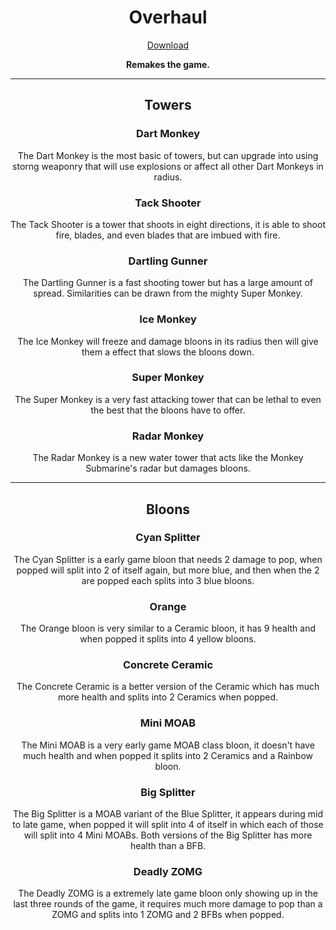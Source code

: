 <h1 align="center">Overhaul</h1>

<a href="https://github.com/EpicGamer200245/Overhaul/releases/latest/download/Overhaul.nkh">
    <p align="center">Download</p>
</a>

<b>
    <p align="center">Remakes the game.</p>
</b>

---

<h2 align="center">Towers</h2>

<b><h3 align="center">Dart Monkey</h3></b>
<p align="center">The Dart Monkey is the most basic of towers, but can upgrade into using storng weaponry that will use explosions or affect all other Dart Monkeys in radius.</p>

<b><h3 align="center">Tack Shooter</h3></b>
<p align="center">The Tack Shooter is a tower that shoots in eight directions, it is able to shoot fire, blades, and even blades that are imbued with fire.</p>

<b><h3 align="center">Dartling Gunner</h3></b>
<p align="center">The Dartling Gunner is a fast shooting tower but has a large amount of spread. Similarities can be drawn from the mighty Super Monkey.</p>

<b><h3 align="center">Ice Monkey</h3></b>
<p align="center">The Ice Monkey will freeze and damage bloons in its radius then will give them a effect that slows the bloons down.</p>

<b><h3 align="center">Super Monkey</h3></b>
<p align="center">The Super Monkey is a very fast attacking tower that can be lethal to even the best that the bloons have to offer.</p>

<b><h3 align="center">Radar Monkey</h3></b>
<p align="center">The Radar Monkey is a new water tower that acts like the Monkey Submarine's radar but damages bloons.</p>

---

<h2 align="center">Bloons</h2>

<b><h3 align="center">Cyan Splitter</h3></b>
<p align="center">The Cyan Splitter is a early game bloon that needs 2 damage to pop, when popped will split into 2 of itself again, but more blue, and then when the 2 are popped each splits into 3 blue bloons.</p>

<b><h3 align="center">Orange</h3></b>
<p align="center">The Orange bloon is very similar to a Ceramic bloon, it has 9 health and when popped it splits into 4 yellow bloons.</p>

<b><h3 align="center">Concrete Ceramic</h3></b>
<p align="center">The Concrete Ceramic is a better version of the Ceramic which has much more health and splits into 2 Ceramics when popped.</p>

<b><h3 align="center">Mini MOAB</h3></b>
<p align="center">The Mini MOAB is a very early game MOAB class bloon, it doesn't have much health and when popped it splits into 2 Ceramics and a Rainbow bloon.</p>

<b><h3 align="center">Big Splitter</h3></b>
<p align="center">The Big Splitter is a MOAB variant of the Blue Splitter, it appears during mid to late game, when popped it will split into 4 of itself in which each of those will split into 4 Mini MOABs. Both versions of the Big Splitter has more health than a BFB.</p>

<b><h3 align="center">Deadly ZOMG</h3></b>
<p align="center">The Deadly ZOMG is a extremely late game bloon only showing up in the last three rounds of the game, it requires much more damage to pop than a ZOMG and splits into 1 ZOMG and 2 BFBs when popped.</p>
